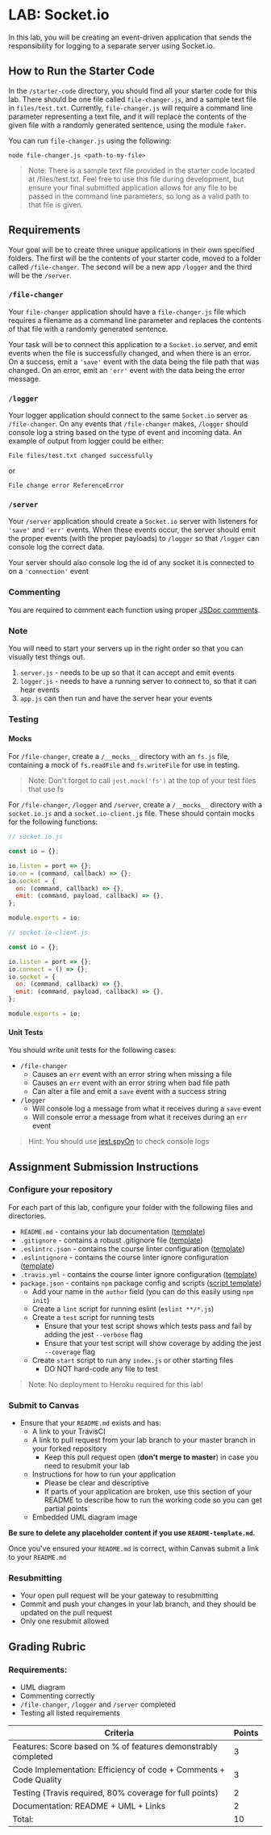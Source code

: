 # LAB: Socket.io

In this lab, you will be creating an event-driven application that sends the responsibility for logging to a separate server using Socket.io.

## How to Run the Starter Code

In the `/starter-code` directory, you should find all your starter code for this lab. There should be one file called `file-changer.js`, and a sample text file in `files/test.txt`. Currently, `file-changer.js` will require a command line parameter representing a text file, and it will replace the contents of the given file with a randomly generated sentence, using the module `faker`.

You can run `file-changer.js` using the following:

```
node file-changer.js <path-to-my-file>
```

> Note: There is a sample text file provided in the starter code located at /files/test.txt. Feel free to use this file during development, but ensure your final submitted application allows for any file to be passed in the command line parameters, so long as a valid path to that file is given.

## Requirements

Your goal will be to create three unique applications in their own specified folders. The first will be the contents of your starter code, moved to a folder called `/file-changer`. The second will be a new app `/logger` and the third will be the `/server`.

### `/file-changer`

Your `file-changer` application should have a `file-changer.js` file which requires a filename as a command line parameter and replaces the contents of that file with a randomly generated sentence.

Your task will be to connect this application to a `Socket.io` server, and emit events when the file is successfully changed, and when there is an error. On a success, emit a `'save'` event with the data being the file path that was changed. On an error, emit an `'err'` event with the data being the error message.

### `/logger`

Your logger application should connect to the same `Socket.io` server as `/file-changer`. On any events that `/file-changer` makes, `/logger` should console log a string based on the type of event and incoming data. An example of output from logger could be either:

```
File files/test.txt changed successfully
```

or

```
File change error ReferenceError
```

### `/server`

Your `/server` application should create a `Socket.io` server with listeners for `'save'` and `'err'` events. When these events occur, the server should emit the proper events (with the proper payloads) to `/logger` so that `/logger` can console log the correct data.

Your server should also console log the id of any socket it is connected to on a `'connection'` event

### Commenting

You are required to comment each function using proper [JSDoc comments](https://devhints.io/jsdoc).

### Note

You will need to start your servers up in the right order so that you can visually test things out.

1. `server.js` - needs to be up so that it can accept and emit events
1. `logger.js` - needs to have a running server to connect to, so that it can hear events
1. `app.js` can then run and have the server hear your events

### Testing

#### Mocks

For `/file-changer`, create a `/__mocks__` directory with an `fs.js` file, containing a mock of `fs.readFile` and `fs.writeFile` for use in testing.

> Note: Don't forget to call `jest.mock('fs')` at the top of your test files that use fs

For `/file-changer`, `/logger` and `/server`, create a `/__mocks__` directory with a `socket.io.js` and a `socket.io-client.js` file. These should contain mocks for the following functions:

```javascript
// socket.io.js

const io = {};

io.listen = port => {};
io.on = (command, callback) => {};
io.socket = {
  on: (command, callback) => {},
  emit: (command, payload, callback) => {},
};

module.exports = io;
```

```javascript
// socket.io-client.js

const io = {};

io.listen = port => {};
io.connect = () => {};
io.socket = {
  on: (command, callback) => {},
  emit: (command, payload, callback) => {},
};

module.exports = io;
```

#### Unit Tests

You should write unit tests for the following cases:

- `/file-changer`
  - Causes an `err` event with an error string when missing a file
  - Causes an `err` event with an error string when bad file path
  - Can alter a file and emit a `save` event with a success string
- `/logger`
  - Will console log a message from what it receives during a `save` event
  - Will console error a message from what it receives during an `err` event

> Hint: You should use [jest.spyOn](https://jestjs.io/docs/en/jest-object#jestspyonobject-methodname) to check console logs

## Assignment Submission Instructions

### Configure your repository

For each part of this lab, configure your folder with the following files and directories.

- `README.md` - contains your lab documentation ([template](https://github.com/codefellows/seattle-javascript-401n14/blob/master/reference/submission-instructions/labs/README-template.md))
- `.gitignore` - contains a robust .gitignore file ([template](https://github.com/codefellows/seattle-javascript-401n14/blob/master/configs/.gitignore))
- `.eslintrc.json` - contains the course linter configuration ([template](https://github.com/codefellows/seattle-javascript-401n14/blob/master/configs/.eslintrc.json))
- `.eslintignore` - contains the course linter ignore configuration ([template](https://github.com/codefellows/seattle-javascript-401n14/blob/master/configs/.eslintignore))
- `.travis.yml` - contains the course linter ignore configuration ([template](https://github.com/codefellows/seattle-javascript-401n14/blob/master/configs/.travis.yml))
- `package.json` - contains `npm` package config and scripts ([script template](https://github.com/codefellows/seattle-javascript-401n14/blob/master/configs/package.json.notes))
  - Add your name in the `author` field (you can do this easily using `npm init`)
  - Create a `lint` script for running eslint (`eslint **/*.js`)
  - Create a `test` script for running tests
    - Ensure that your test script shows which tests pass and fail by adding the jest `--verbose` flag
    - Ensure that your test script will show coverage by adding the jest `--coverage` flag
  - Create `start` script to run any `index.js` or other starting files
    - DO NOT hard-code any file to test

> Note: No deployment to Heroku required for this lab!

### Submit to Canvas

- Ensure that your `README.md` exists and has:
  - A link to your TravisCI
  - A link to pull request from your lab branch to your master branch in your forked repository
    - Keep this pull request open (**don't merge to master**) in case you need to resubmit your lab
  - Instructions for how to run your application
    - Please be clear and descriptive
    - If parts of your application are broken, use this section of your README to describe how to run the working code so you can get partial points
  - Embedded UML diagram image

**Be sure to delete any placeholder content if you use `README-template.md`.**

Once you've ensured your `README.md` is correct, within Canvas submit a link to your `README.md`

### Resubmitting

- Your open pull request will be your gateway to resubmitting
- Commit and push your changes in your lab branch, and they should be updated on the pull request
- Only one resubmit allowed

## Grading Rubric

### Requirements:

- UML diagram
- Commenting correctly
- `/file-changer`, `/logger` and `/server` completed
- Testing all listed requirements

| Criteria                                                          | Points |
| ----------------------------------------------------------------- | ------ |
| Features: Score based on % of features demonstrably completed     | 3      |
| Code Implementation: Efficiency of code + Comments + Code Quality | 3      |
| Testing (Travis required, 80% coverage for full points)           | 2      |
| Documentation: README + UML + Links                               | 2      |
| Total:                                                            | 10     |
